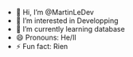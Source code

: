 - 👋 Hi, I’m @MartinLeDev
- 👀 I’m interested in Developping
- 🌱 I’m currently learning database
- 😄 Pronouns: He/Il
- ⚡ Fun fact: Rien

<!---
MartinLeDev/MartinLeDev is a ✨ special ✨ repository because its `README.md` (this file) appears on your GitHub profile.
You can click the Preview link to take a look at your changes.
--->
